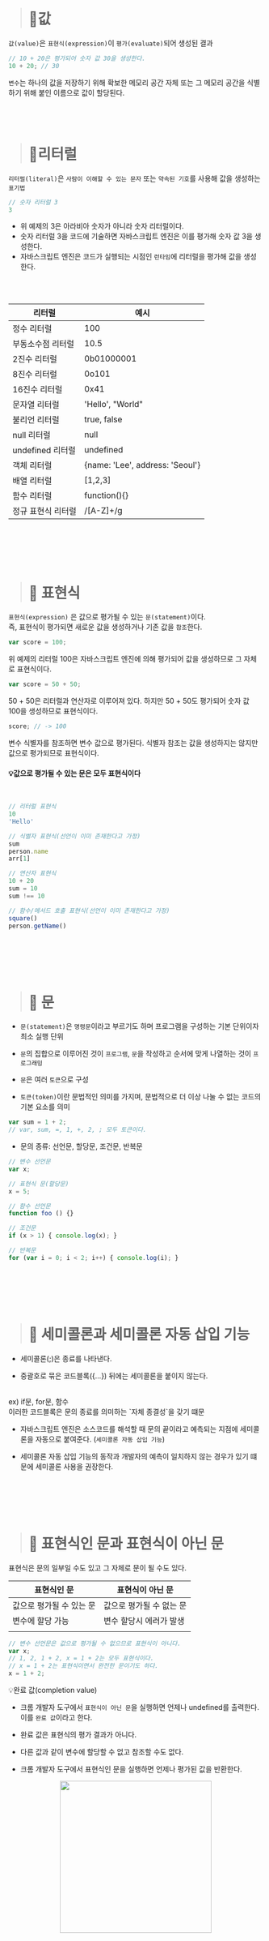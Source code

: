 ># 📖값

`값(value)`은 `표현식(expression)`이 `평가(evaluate)`되어 생성된 결과 
```javascript
// 10 + 20은 평가되어 숫자 값 30을 생성한다.
10 + 20; // 30
```

`변수`는 하나의 값을 저장하기 위해 확보한 메모리 공간 자체 또는 그 메모리 공간을 식별하기 위해 붙인 이름으로 값이 할당된다.
<br>
<br>
<br>
<br>
># 📖리터럴

`리터럴(literal)`은 `사람이 이해할 수 있는 문자` 또는 `약속된 기호`를 사용해 값을 생성하는 `표기법`

```javascript
// 숫자 리터럴 3
3
```
* 위 예제의 3은 아라비아 숫자가 아니라 숫자 리터럴이다.
* 숫자 리터럴 3을 코드에 기술하면 자바스크립트 엔진은 이를 평가해 숫자 값 3을 생성한다.
* 자바스크립트 엔진은 코드가 실행되는 시점인 `런타임`에 리터럴을 평가해 값을 생성한다.
<br>
<br>


| 리터럴             | 예시                            |
| ------------------ | ------------------------------- |
| 정수 리터럴        | 100                             |
| 부동소수점 리터럴  | 10.5                            |
| 2진수 리터럴       | 0b01000001                      |
| 8진수 리터럴       | 0o101                           |
| 16진수 리터럴      | 0x41                            |
| 문자열 리터럴      | 'Hello', "World"                |
| 불리언 리터럴      | true, false                     |
| null 리터럴        | null                            |
| undefined 리터럴   | undefined                       |
| 객체 리터럴        | {name: 'Lee', address: 'Seoul'} |
| 배열 리터럴        | [1,2,3]                         |
| 함수 리터럴        | function(){}                    |
| 정규 표현식 리터럴 | /[A-Z]+/g                       |

<br>
<br>
<br>
<br>

># 📖 표현식

`표현식(expression)` 은 값으로 평가될 수 있는 `문(statement)`이다.<br>
즉, 표현식이 평가되면 새로운 값을 생성하거나 기존 값을 `참조`한다.

```javascript
var score = 100;
```
위 예제의 리터럴 100은 자바스크립트 엔진에 의해 평가되어 값을 생성하므로 그 자체로 표현식이다.

```javascript
var score = 50 + 50;
```
50 + 50은 리터럴과 연산자로 이루어져 있다. 하지만 50 + 50도 평가되어 숫자 값 100을 생성하므로 표현식이다.

```javascript
score; // -> 100
```
변수 식별자를 참조하면 변수 값으로 평가된다. 식별자 참조는 값을 생성하지는 않지만 값으로 평가되므로 표현식이다.

#### 💡값으로 평가될 수 있는 문은 모두 표현식이다
<br>

```javascript
// 리터럴 표현식
10
'Hello'

// 식별자 표현식(선언이 이미 존재한다고 가정)
sum
person.name
arr[1]

// 연산자 표현식
10 + 20
sum = 10
sum !== 10

// 함수/메서드 호출 표현식(선언이 이미 존재한다고 가정)
square()
person.getName()
```
<br>
<br>
<br>
<br>

># 📖 문

* `문(statement)`은 `명령문`이라고 부르기도 하며 프로그램을 구성하는 기본 단위이자 최소 실행 단위<br>

* `문`의 집합으로 이루어진 것이 `프로그램`, `문`을 작성하고 순서에 맞게 나열하는 것이 `프로그래밍`<br>

* `문`은 여러 `토큰`으로 구성

* `토큰(token)`이란 문법적인 의미를 가지며, 문법적으로 더 이상 나눌 수 없는 코드의 기본 요소를 의미

```js
var sum = 1 + 2;
// var, sum, =, 1, +, 2, ; 모두 토큰이다.
```

* 문의 종류: 선언문, 할당문, 조건문, 반복문
```javascript
// 변수 선언문
var x;

// 표현식 문(할당문)
x = 5;

// 함수 선언문
function foo () {}

// 조건문
if (x > 1) { console.log(x); }

// 반복문
for (var i = 0; i < 2; i++) { console.log(i); }
```
<br>
<br>
<br>
<br>

># 📖 세미콜론과 세미콜론 자동 삽입 기능

* 세미콜론(;)은 종료를 나타낸다.

* 중괄호로 묶은 코드블록({...}) 뒤에는 세미콜론을 붙이지 않는다.
<br>
ex) if문, for문, 함수<br>
이러한 코드블록은 문의 종료를 의미하는 `자체 종결성`을 갖기 떄문

* 자바스크립트 엔진은 소스코드를 해석할 때 문의 끝이라고 예측되는 지점에 세미콜론을 자동으로 붙여준다. (`세미콜론 자동 삽입 기능`)

* 세미콜론 자동 삽입 기능의 동작과 개발자의 예측이 일치하지 않는 경우가 있기 떄문에 세미콜론 사용을 권장한다.

<br>
<br>
<br>
<br>

># 📖 표현식인 문과 표현식이 아닌 문

표현식은 문의 일부일 수도 있고 그 자체로 문이 될 수도 있다.

| 표현식인 문               | 표현식이 아닌 문          |
| ------------------------ | ------------------------ |
| 값으로 평가될 수 있는 문   | 값으로 평가될 수 없는 문   |
| 변수에 할당 가능          | 변수 할당시 에러가 발생    |
|                          |                          |

```javascript
// 변수 선언문은 값으로 평가될 수 없으므로 표현식이 아니다.
var x;
// 1, 2, 1 + 2, x = 1 + 2는 모두 표현식이다.
// x = 1 + 2는 표현식이면서 완전한 문이기도 하다.
x = 1 + 2;
```

💡완료 값(completion value)<br>
* 크롬 개발자 도구에서 `표현식이 아닌 문`을 실행하면 언제나 undefined를 출력한다.<br>
이를 `완료 값`이라고 한다.<br>

* 완료 값은 표현식의 평가 결과가 아니다.

* 다른 값과 같이 변수에 할당할 수 없고 참조할 수도 없다.

* 크롬 개발자 도구에서 표현식인 문을 실행하면 언제나 평가된 값을 반환한다.

<p align="center">
    <img src='./img/image 1.png' width = '300'>
</p>
